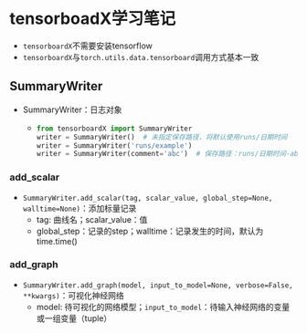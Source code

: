 # tensorboadX学习笔记

- `tensorboardX`不需要安装tensorflow
- `tensorboardX`与`torch.utils.data.tensorboard`调用方式基本一致

##  SummaryWriter

- SummaryWriter：日志对象

  - ```python
    from tensorboardX import SummaryWriter
    writer = SummaryWriter()  # 未指定保存路径，将默认使用runs/日期时间
    writer = SummaryWriter('runs/example')
    writer = SummaryWriter(comment='abc')  # 保存路径：runs/日期时间-abc
    ```

### add_scalar

- `SummaryWriter.add_scalar(tag, scalar_value, global_step=None, walltime=None)`：添加标量记录
  - tag: 曲线名；scalar_value：值
  - global_step：记录的step；walltime：记录发生的时间，默认为time.time()

### add_graph

- `SummaryWriter.add_graph(model, input_to_model=None, verbose=False, **kwargs)`：可视化神经网络
  - model: 待可视化的网络模型；`input_to_model`：待输入神经网络的变量或一组变量（tuple）

